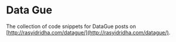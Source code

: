 # Data Gue
The collection of code snippets for DataGue posts on [http://rasyidridha.com/datague/](http://rasyidridha.com/datague/).